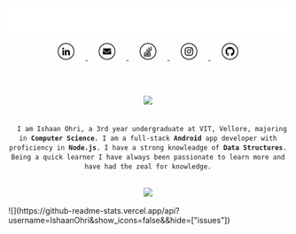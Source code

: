 <p align="center">
  <a href="https://github.com/IshaanOhri">
    <img src="https://github.com/IshaanOhri/IshaanOhri/blob/master/cpp.gif" width="800">
  </a>
</p>

<p align="center">
  <a href="https://www.linkedin.com/in/ishaanohri/">
    <img src="https://github.com/IshaanOhri/IshaanOhri/blob/master/linkedin.png" width="30" height="30" hspace="20">
  </a>

  <a href="mailto:ishaan99ohri@gmail.com">
    <img src="https://github.com/IshaanOhri/IshaanOhri/blob/master/mail.png" width="30" height="30" hspace="20">
  </a>

  <a href="https://stackoverflow.com/users/11712463/ishaan-ohri">
    <img src="https://github.com/IshaanOhri/IshaanOhri/blob/master/stackoverflow.png" width="30" height="30" hspace="20">
  </a>

  <a href="https://www.instagram.com/ohri_8/">
    <img src="https://github.com/IshaanOhri/IshaanOhri/blob/master/instagram.png" width="30" height="30" hspace="20">
  </a>

  <a href="https://github.com/IshaanOhri">
    <img src="https://github.com/IshaanOhri/IshaanOhri/blob/master/github.png" width="30" height="30" hspace="20">
  </a>
</p>

<br>
<br>

<p align="center">
  <a href="https://github.com/IshaanOhri">
    <img src="https://media1.tenor.com/images/25de5ae4b3a35de905166d6a8cc92411/tenor.gif?itemid=13245309" height="50">
  </a>
</p>

<p align="center">
  <code>
  I am Ishaan Ohri, a 3rd year undergraduate at VIT, Vellore, majoring in <strong>Computer Science</strong>. I am a full-stack <strong>Android</strong> app developer with proficiency in <strong>Node.js</strong>. I have a strong knowleadge of <strong>Data Structures</strong>. Being a quick learner I have always been passionate to learn more and have had the zeal for knowledge.
  </code>
</p>


<p align="center">
  <a href="https://github.com/IshaanOhri">
    <img src="https://media2.giphy.com/media/SWoSkN6DxTszqIKEqv/giphy.gif" width="500">
  </a>
</p>

<span align="center">
![](https://github-readme-stats.vercel.app/api?username=IshaanOhri&show_icons=false&&hide=["issues"])
  </span>
